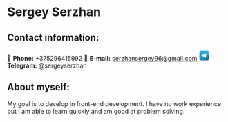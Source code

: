 # Sergey Serzhan

## Contact information:

:iphone: **Phone:** +375296415992
:email: **E-mail:** serzhansergey96@gmail.com
![Telegram icon](/telegram-icon.png) **Telegram:** @sergeyserzhan

## About myself:

My goal is to develop in front-end development. I have no work experience but I am able to learn quickly and am good at problem solving.
